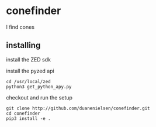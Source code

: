 # conefinder

I find cones

## installing

install the ZED sdk

install the pyzed api
```commandline
cd /usr/local/zed
python3 get_python_apy.py
```

checkout and run the setup
```commandline
git clone http://github.com/duanenielsen/conefinder.git
cd conefinder
pip3 install -e .
```